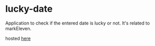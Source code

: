 # lucky-date

Application to check if the entered date is lucky or not. It's related to markEleven.

hosted [here](https://lucky-date-102.netlify.app/)
